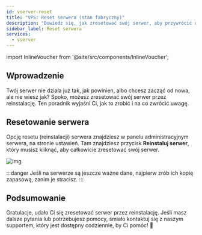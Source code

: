 ```yaml
---
id: vserver-reset
title: "VPS: Reset serwera (stan fabryczny)"
description: "Dowiedz się, jak zresetować swój serwer, aby przywrócić optymalną wydajność i uniknąć utraty danych → Sprawdź teraz"
sidebar_label: Reset serwera
services:
  - vserver
---
```


import InlineVoucher from '@site/src/components/InlineVoucher';

## Wprowadzenie

Twój serwer nie działa już tak, jak powinien, albo chcesz zacząć od nowa, ale nie wiesz jak? Spoko, możesz zresetować swój serwer przez reinstalację. Ten poradnik wyjaśni Ci, jak to zrobić i na co zwrócić uwagę.

## Resetowanie serwera

Opcję resetu (reinstalacji) serwera znajdziesz w panelu administracyjnym serwera, na stronie ustawień. Tam znajdziesz przycisk **Reinstaluj serwer**, który musisz kliknąć, aby całkowicie zresetować swój serwer.

![img](https://screensaver01.zap-hosting.com/index.php/s/fAZ7PALwMTPiEpf/download)

:::danger
Jeśli na serwerze są jeszcze ważne dane, najpierw zrób ich kopię zapasową, zanim je stracisz.
:::

## Podsumowanie

Gratulacje, udało Ci się zresetować serwer przez reinstalację. Jeśli masz dalsze pytania lub potrzebujesz pomocy, śmiało kontaktuj się z naszym supportem, który jest dostępny codziennie, by Ci pomóc! 🙂

<InlineVoucher />